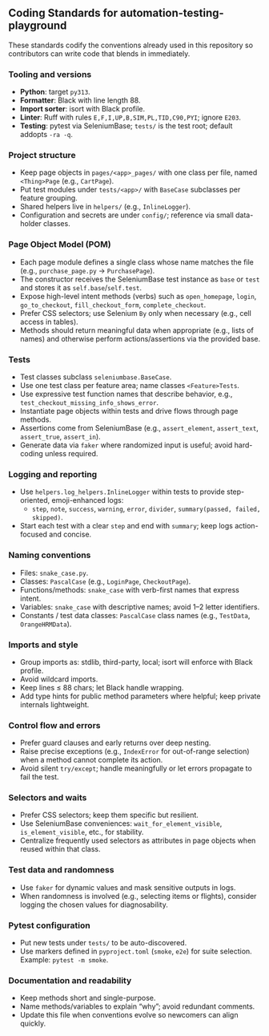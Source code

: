 ## Coding Standards for automation-testing-playground

These standards codify the conventions already used in this repository so contributors can write code that blends in immediately.

### Tooling and versions
- **Python**: target `py313`.
- **Formatter**: Black with line length 88.
- **Import sorter**: isort with Black profile.
- **Linter**: Ruff with rules `E,F,I,UP,B,SIM,PL,TID,C90,PYI`; ignore `E203`.
- **Testing**: pytest via SeleniumBase; `tests/` is the test root; default addopts `-ra -q`.

### Project structure
- Keep page objects in `pages/<app>_pages/` with one class per file, named `<Thing>Page` (e.g., `CartPage`).
- Put test modules under `tests/<app>/` with `BaseCase` subclasses per feature grouping.
- Shared helpers live in `helpers/` (e.g., `InlineLogger`).
- Configuration and secrets are under `config/`; reference via small data-holder classes.

### Page Object Model (POM)
- Each page module defines a single class whose name matches the file (e.g., `purchase_page.py` → `PurchasePage`).
- The constructor receives the SeleniumBase test instance as `base` or `test` and stores it as `self.base`/`self.test`.
- Expose high-level intent methods (verbs) such as `open_homepage`, `login`, `go_to_checkout`, `fill_checkout_form`, `complete_checkout`.
- Prefer CSS selectors; use Selenium `By` only when necessary (e.g., cell access in tables).
- Methods should return meaningful data when appropriate (e.g., lists of names) and otherwise perform actions/assertions via the provided base.

### Tests
- Test classes subclass `seleniumbase.BaseCase`.
- Use one test class per feature area; name classes `<Feature>Tests`.
- Use expressive test function names that describe behavior, e.g., `test_checkout_missing_info_shows_error`.
- Instantiate page objects within tests and drive flows through page methods.
- Assertions come from SeleniumBase (e.g., `assert_element`, `assert_text`, `assert_true`, `assert_in`).
- Generate data via `faker` where randomized input is useful; avoid hard-coding unless required.

### Logging and reporting
- Use `helpers.log_helpers.InlineLogger` within tests to provide step-oriented, emoji-enhanced logs:
  - `step`, `note`, `success`, `warning`, `error`, `divider`, `summary(passed, failed, skipped)`.
- Start each test with a clear `step` and end with `summary`; keep logs action-focused and concise.

### Naming conventions
- Files: `snake_case.py`.
- Classes: `PascalCase` (e.g., `LoginPage`, `CheckoutPage`).
- Functions/methods: `snake_case` with verb-first names that express intent.
- Variables: `snake_case` with descriptive names; avoid 1–2 letter identifiers.
- Constants / test data classes: `PascalCase` class names (e.g., `TestData`, `OrangeHRMData`).

### Imports and style
- Group imports as: stdlib, third-party, local; isort will enforce with Black profile.
- Avoid wildcard imports.
- Keep lines ≤ 88 chars; let Black handle wrapping.
- Add type hints for public method parameters where helpful; keep private internals lightweight.

### Control flow and errors
- Prefer guard clauses and early returns over deep nesting.
- Raise precise exceptions (e.g., `IndexError` for out-of-range selection) when a method cannot complete its action.
- Avoid silent `try/except`; handle meaningfully or let errors propagate to fail the test.

### Selectors and waits
- Prefer CSS selectors; keep them specific but resilient.
- Use SeleniumBase conveniences: `wait_for_element_visible`, `is_element_visible`, etc., for stability.
- Centralize frequently used selectors as attributes in page objects when reused within that class.

### Test data and randomness
- Use `faker` for dynamic values and mask sensitive outputs in logs.
- When randomness is involved (e.g., selecting items or flights), consider logging the chosen values for diagnosability.

### Pytest configuration
- Put new tests under `tests/` to be auto-discovered.
- Use markers defined in `pyproject.toml` (`smoke`, `e2e`) for suite selection. Example: `pytest -m smoke`.

### Documentation and readability
- Keep methods short and single-purpose.
- Name methods/variables to explain “why”; avoid redundant comments.
- Update this file when conventions evolve so newcomers can align quickly.

